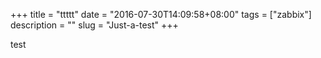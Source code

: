 +++
title = "ttttt"
date = "2016-07-30T14:09:58+08:00"
tags = ["zabbix"]
description = ""
slug = "Just-a-test"
+++

test
